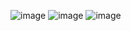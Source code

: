 ![image](https://github.com/Shiloh-1973/G2/assets/142307400/08fbb390-d112-4cad-93c8-c96cbb4247ce)
![image](https://github.com/Shiloh-1973/G2/assets/142307400/820e6edb-c458-476e-85bf-25108bcc7e56)
![image](https://github.com/Shiloh-1973/G2/assets/142307400/316f7c53-f5e0-45d8-aec4-fac560b6822b)

